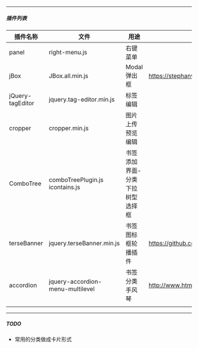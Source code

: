 
-----
##### 插件列表

| 插件名称 | 文件 | 用途 | 官网 |
| ------- | ---- |-----| -----|
| panel | right-menu.js | 右键菜单||
| jBox | JBox.all.min.js |Modal弹出框|https://stephanwagner.me/jBox/documentation|
| jQuery-tagEditor | jquery.tag-editor.min.js| 标签编辑||
| cropper| cropper.min.js| 图片上传预览编辑||
| ComboTree |comboTreePlugin.js icontains.js|书签添加界面-分类下拉树型选择框||
| terseBanner|jquery.terseBanner.min.js|书签图标框轮播插件|https://github.com/happyfreelife/terseBanner|
| accordion|jquery-accordion-menu-multilevel|书签分类手风琴|http://www.htmleaf.com/jQuery/Accordion/201507242289.html|
||||

-----

##### TODO
+ 常用的分类做成卡片形式